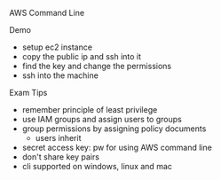 AWS Command Line

Demo
- setup ec2 instance
- copy the public ip and ssh into it
- find the key and change the permissions
- ssh into the machine

Exam Tips
- remember principle of least privilege
- use IAM groups and assign users to groups
- group permissions by assigning policy documents
	- users inherit
- secret access key: pw for using AWS command line
- don't share key pairs
- cli supported on windows, linux and mac